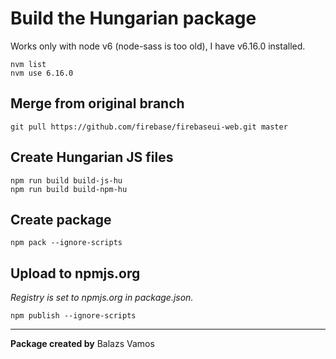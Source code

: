 # Build the Hungarian package

Works only with node v6 (node-sass is too old), I have v6.16.0 installed.

    nvm list
    nvm use 6.16.0

## Merge from original branch

    git pull https://github.com/firebase/firebaseui-web.git master

## Create Hungarian JS files

    npm run build build-js-hu
    npm run build build-npm-hu

## Create package

    npm pack --ignore-scripts

## Upload to npmjs.org

*Registry is set to npmjs.org in package.json.*

    npm publish --ignore-scripts

----

**Package created by**
Balazs Vamos